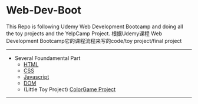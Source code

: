 # Web-Dev-Boot
This Repo is following Udemy Web Development Bootcamp and doing all the toy projects and the YelpCamp Project.
根据Udemy课程 Web Development Bootcamp它的课程流程来写的code/toy project/final project
***
* Several Foundamental Part
    * [HTML](./HTML)
    * [CSS](./CSS)
    * [Javascript](./Javascript)
    * [DOM](./DOM)
    * (Little Toy Project) [ColorGame Project](./ColorGameProj)

***
         
         
        
